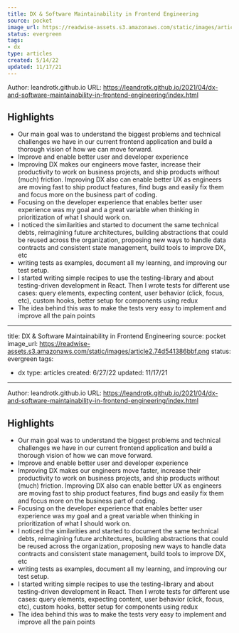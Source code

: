 ```yaml
---
title: DX & Software Maintainability in Frontend Engineering
source: pocket
image_url: https://readwise-assets.s3.amazonaws.com/static/images/article2.74d541386bbf.png
status: evergreen
tags: 
- dx 
type: articles
created: 5/14/22
updated: 11/17/21
---
```


Author: leandrotk.github.io
URL: https://leandrotk.github.io/2021/04/dx-and-software-maintainability-in-frontend-engineering/index.html

## Highlights
- Our main goal was to understand the biggest problems and technical challenges we have in our current frontend application and build a thorough vision of how we can move forward.
- Improve and enable better user and developer experience
- Improving DX makes our engineers move faster, increase their productivity to work on business projects, and ship products without (much) friction. Improving DX also can enable better UX as engineers are moving fast to ship product features, find bugs and easily fix them and focus more on the business part of coding.
- Focusing on the developer experience that enables better user experience was my goal and a great variable when thinking in prioritization of what I should work on.
- I noticed the similarities and started to document the same technical debts, reimagining future architectures, building abstractions that could be reused across the organization, proposing new ways to handle data contracts and consistent state management, build tools to improve DX, etc
- writing tests as examples, document all my learning, and improving our test setup.
- I started writing simple recipes to use the testing-library and about testing-driven development in React. Then I wrote tests for different use cases: query elements, expecting content, user behavior (click, focus, etc), custom hooks, better setup for components using redux
- The idea behind this was to make the tests very easy to implement and improve all the pain points
---
title: DX & Software Maintainability in Frontend Engineering
source: pocket
image_url: https://readwise-assets.s3.amazonaws.com/static/images/article2.74d541386bbf.png
status: evergreen
tags: 
- dx 
type: articles
created: 6/27/22
updated: 11/17/21
---

Author: leandrotk.github.io
URL: https://leandrotk.github.io/2021/04/dx-and-software-maintainability-in-frontend-engineering/index.html

## Highlights
- Our main goal was to understand the biggest problems and technical challenges we have in our current frontend application and build a thorough vision of how we can move forward.
- Improve and enable better user and developer experience
- Improving DX makes our engineers move faster, increase their productivity to work on business projects, and ship products without (much) friction. Improving DX also can enable better UX as engineers are moving fast to ship product features, find bugs and easily fix them and focus more on the business part of coding.
- Focusing on the developer experience that enables better user experience was my goal and a great variable when thinking in prioritization of what I should work on.
- I noticed the similarities and started to document the same technical debts, reimagining future architectures, building abstractions that could be reused across the organization, proposing new ways to handle data contracts and consistent state management, build tools to improve DX, etc
- writing tests as examples, document all my learning, and improving our test setup.
- I started writing simple recipes to use the testing-library and about testing-driven development in React. Then I wrote tests for different use cases: query elements, expecting content, user behavior (click, focus, etc), custom hooks, better setup for components using redux
- The idea behind this was to make the tests very easy to implement and improve all the pain points
